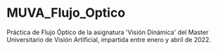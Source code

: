 # MUVA_Flujo_Optico
Práctica de Flujo Óptico de la asignatura 'Visión Dinámica' del Master Universitario de Visión Artificial, impartida entre enero y abril de 2022.
